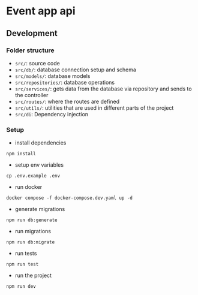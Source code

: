 # Event app api

## Development

### Folder structure

- `src/`: source code
- `src/db/`: database connection setup and schema
- `src/models/`: database models
- `src/repositories/`: database operations
- `src/services/`: gets data from the database via repository and sends to the controller
- `src/routes/`: where the routes are defined
- `src/utils/`: utilities that are used in different parts of the project
- `src/di`: Dependency injection

### Setup

- install dependencies

```
npm install
```

- setup env variables

```
cp .env.example .env
```

- run docker

```
docker compose -f docker-compose.dev.yaml up -d
```

- generate migrations

```
npm run db:generate
```

- run migrations

```
npm run db:migrate
```

- run tests

```
npm run test
```

- run the project

```
npm run dev
```
